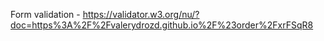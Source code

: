 Form validation - https://validator.w3.org/nu/?doc=https%3A%2F%2Fvalerydrozd.github.io%2F%23order%2FxrFSqR8
